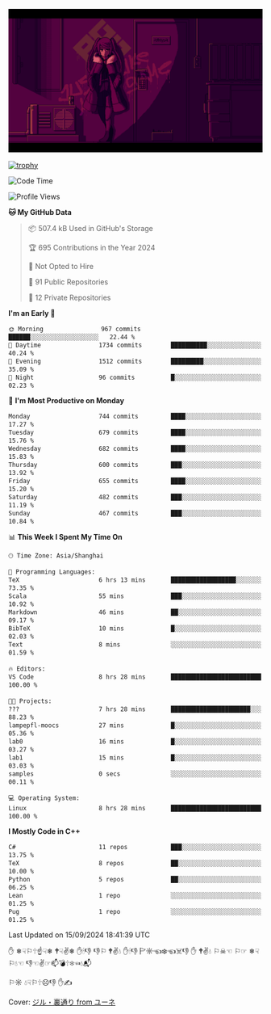 ![](imgs/main.png)

[![trophy](https://github-profile-trophy.vercel.app/?username=NeilKleistGao&theme=dracula)](https://github.com/ryo-ma/github-profile-trophy)

<!--START_SECTION:waka-->
![Code Time](http://img.shields.io/badge/Code%20Time-1%2C317%20hrs-blue)

![Profile Views](http://img.shields.io/badge/Profile%20Views-0-blue)

**🐱 My GitHub Data** 

> 📦 507.4 kB Used in GitHub's Storage 
 > 
> 🏆 695 Contributions in the Year 2024
 > 
> 🚫 Not Opted to Hire
 > 
> 📜 91 Public Repositories 
 > 
> 🔑 12 Private Repositories 
 > 
**I'm an Early 🐤** 

```text
🌞 Morning                967 commits         ██████░░░░░░░░░░░░░░░░░░░   22.44 % 
🌆 Daytime                1734 commits        ██████████░░░░░░░░░░░░░░░   40.24 % 
🌃 Evening                1512 commits        █████████░░░░░░░░░░░░░░░░   35.09 % 
🌙 Night                  96 commits          █░░░░░░░░░░░░░░░░░░░░░░░░   02.23 % 
```
📅 **I'm Most Productive on Monday** 

```text
Monday                   744 commits         ████░░░░░░░░░░░░░░░░░░░░░   17.27 % 
Tuesday                  679 commits         ████░░░░░░░░░░░░░░░░░░░░░   15.76 % 
Wednesday                682 commits         ████░░░░░░░░░░░░░░░░░░░░░   15.83 % 
Thursday                 600 commits         ███░░░░░░░░░░░░░░░░░░░░░░   13.92 % 
Friday                   655 commits         ████░░░░░░░░░░░░░░░░░░░░░   15.20 % 
Saturday                 482 commits         ███░░░░░░░░░░░░░░░░░░░░░░   11.19 % 
Sunday                   467 commits         ███░░░░░░░░░░░░░░░░░░░░░░   10.84 % 
```


📊 **This Week I Spent My Time On** 

```text
🕑︎ Time Zone: Asia/Shanghai

💬 Programming Languages: 
TeX                      6 hrs 13 mins       ██████████████████░░░░░░░   73.35 % 
Scala                    55 mins             ███░░░░░░░░░░░░░░░░░░░░░░   10.92 % 
Markdown                 46 mins             ██░░░░░░░░░░░░░░░░░░░░░░░   09.17 % 
BibTeX                   10 mins             █░░░░░░░░░░░░░░░░░░░░░░░░   02.03 % 
Text                     8 mins              ░░░░░░░░░░░░░░░░░░░░░░░░░   01.59 % 

🔥 Editors: 
VS Code                  8 hrs 28 mins       █████████████████████████   100.00 % 

🐱‍💻 Projects: 
???                      7 hrs 28 mins       ██████████████████████░░░   88.23 % 
lampepfl-moocs           27 mins             █░░░░░░░░░░░░░░░░░░░░░░░░   05.36 % 
lab0                     16 mins             █░░░░░░░░░░░░░░░░░░░░░░░░   03.27 % 
lab1                     15 mins             █░░░░░░░░░░░░░░░░░░░░░░░░   03.03 % 
samples                  0 secs              ░░░░░░░░░░░░░░░░░░░░░░░░░   00.11 % 

💻 Operating System: 
Linux                    8 hrs 28 mins       █████████████████████████   100.00 % 
```

**I Mostly Code in C++** 

```text
C#                       11 repos            ███░░░░░░░░░░░░░░░░░░░░░░   13.75 % 
TeX                      8 repos             ██░░░░░░░░░░░░░░░░░░░░░░░   10.00 % 
Python                   5 repos             ██░░░░░░░░░░░░░░░░░░░░░░░   06.25 % 
Lean                     1 repo              ░░░░░░░░░░░░░░░░░░░░░░░░░   01.25 % 
Pug                      1 repo              ░░░░░░░░░░░░░░░░░░░░░░░░░   01.25 % 
```




 Last Updated on 15/09/2024 18:41:39 UTC
<!--END_SECTION:waka-->

✋ ❄☟⚐🕆☝☟❄ 🕈☟✌❄ ✋🕯👎 👎⚐ 🕈✌💧 ✋🕯👎 🏱☼☜❄☜☠👎 ✋ 🕈✌💧 ⚐☠☜ ⚐☞ ❄☟⚐💧☜ 👎☜✌☞📫💣🕆❄☜💧📬

⚐☼ 💧☟⚐🕆☹👎 ✋✍

Cover: [ジル・裏通り from ユーネ](https://www.pixiv.net/artworks/62127066)
